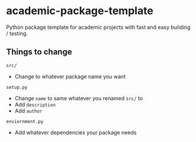 # academic-package-template
Python package template for academic projects with fast and easy building / testing.

## Things to change

`src/`
- Change to whatever package name you want

`setup.py`
- Change `name` to same whatever you renamed `src/` to
- Add `description`
- Add `author`

`enviornment.py`
- Add whatever dependencies your package needs
